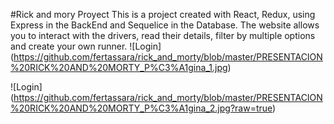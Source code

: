 #Rick and mory Proyect 
This is a project created with React, Redux, using Express in the BackEnd and Sequelice in the Database. The website allows you to interact with the drivers, read their details, filter by multiple options and create your own runner.
![Login] (https://github.com/fertassara/rick_and_morty/blob/master/PRESENTACION%20RICK%20AND%20MORTY_P%C3%A1gina_1.jpg)

![Login] (https://github.com/fertassara/rick_and_morty/blob/master/PRESENTACION%20RICK%20AND%20MORTY_P%C3%A1gina_2.jpg?raw=true)
